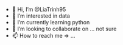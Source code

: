 - 👋 Hi, I’m @LiaTrinh95
- 👀 I’m interested in data
- 🌱 I’m currently learning python
- 💞️ I’m looking to collaborate on ... not sure
- 📫 How to reach me => ...

<!---
LiaTrinh95/LiaTrinh95 is a ✨ special ✨ repository because its `README.md` (this file) appears on your GitHub profile.
You can click the Preview link to take a look at your changes.
--->
